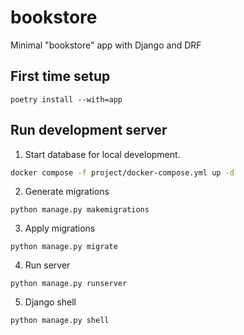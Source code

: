 # bookstore
Minimal "bookstore" app with Django and DRF


## First time setup
```
poetry install --with=app
```


## Run development server

1. Start database for local development.
```bash
docker compose -f project/docker-compose.yml up -d
```

2. Generate migrations
```
python manage.py makemigrations
```

3. Apply migrations
```
python manage.py migrate
```

4. Run server
```
python manage.py runserver
```

5. Django shell
```
python manage.py shell
```
